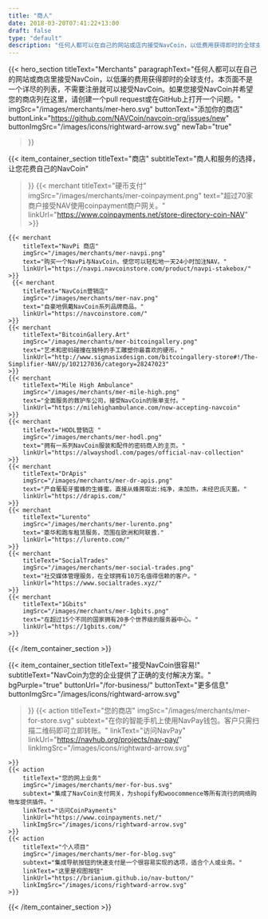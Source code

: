 ```yaml
---
title: "商人"
date: 2018-03-20T07:41:22+13:00
draft: false
type: "default"
description: "任何人都可以在自己的网站或店内接受NavCoin，以低费用获得即时的全球支付。"
---
```

{{< hero_section
titleText="Merchants"
paragraphText="任何人都可以在自己的网站或商店里接受NavCoin，以低廉的费用获得即时的全球支付。本页面不是一个详尽的列表，不需要注册就可以接受NavCoin。如果您接受NavCoin并希望您的商店列在这里，请创建一个pull request或在GitHub上打开一个问题。"
imgSrc="/images/merchants/mer-hero.svg"
buttonText="添加你的商店"
buttonLink="https://github.com/NAVCoin/navcoin-org/issues/new"
buttonImgSrc="/images/icons/rightward-arrow.svg"
newTab="true"
>}}


{{< item_container_section
    titleText="商店"
    subtitleText="商人和服务的选择，让您花费自己的NavCoin"
>}}
    {{< merchant
        titleText="硬币支付"
        imgSrc="/images/merchants/mer-coinpayment.png"
        text="超过70家商户接受NAV使用coinpayment商户网关。"
        linkUrl="https://www.coinpayments.net/store-directory-coin-NAV"
    >}}

    {{< merchant
        titleText="NavPi 商店"
        imgSrc="/images/merchants/mer-navpi.png"
        text="购买一个NavPi与NavCoin，使您可以轻松地一天24小时加注NAV。"
        linkUrl="https://navpi.navcoinstore.com/product/navpi-stakebox/"
    >}}
     {{< merchant
        titleText="NavCoin营销店"
        imgSrc="/images/merchants/mer-nav.png"
        text="自豪地佩戴NavCoin系列品牌商品。"
        linkUrl="https://navcoinstore.com/"
    >}}
    {{< merchant
        titleText="BitcoinGallery.Art"
        imgSrc="/images/merchants/mer-bitcoingallery.png"
        text="艺术和密码碰撞在独特的手工雕塑你最喜欢的硬币。"
        linkUrl="http://www.sigmasixdesign.com/bitcoingallery-store#!/The-Simplifier-NAV/p/102127036/category=28247023"
    >}}
    {{< merchant
        titleText="Mile High Ambulance"
        imgSrc="/images/merchants/mer-mile-high.png"
        text="全面服务的救护车公司，接受NavCoin的账单支付。"
        linkUrl="https://milehighambulance.com/now-accepting-navcoin"
    >}}
    {{< merchant
        titleText="HODL营销店 "
        imgSrc="/images/merchants/mer-hodl.png"
        text="拥有一系列NavCoin服装和配件的密码商人的主页。"
        linkUrl="https://alwayshodl.com/pages/official-nav-collection"
    >}}
    {{< merchant
        titleText="DrApis"
        imgSrc="/images/merchants/mer-dr-apis.png"
        text="产自葡萄牙蜜蜂的生蜂蜜。直接从蜂房取出:纯净，未加热，未经巴氏灭菌。"
        linkUrl="https://drapis.com/"
    >}}
    {{< merchant
        titleText="Lurento"
        imgSrc="/images/merchants/mer-lurento.png"
        text="豪华和跑车租赁服务，范围在欧洲和阿联酋."
        linkUrl="https://lurento.com/"
    >}}
    {{< merchant
        titleText="SocialTrades"
        imgSrc="/images/merchants/mer-social-trades.png"
        text="社交媒体管理服务，在全球拥有10万名值得信赖的客户。"
        linkUrl="https://www.socialtrades.xyz/"
    >}}
    {{< merchant
        titleText="1Gbits"
        imgSrc="/images/merchants/mer-1gbits.png"
        text="在超过15个不同的国家拥有20多个世界级的服务器中心。"
        linkUrl="https://1gbits.com/"
    >}}
{{< /item_container_section >}}

{{< item_container_section
    titleText="接受NavCoin很容易!"
    subtitleText="NavCoin为您的企业提供了正确的支付解决方案。"
    bgPurple="true"
    buttonUrl="/for-business/"
    buttonText="更多信息"
    buttonImgSrc="/images/icons/rightward-arrow.svg"
>}}
    {{< action
        titleText="您的商店"
        imgSrc="/images/merchants/mer-for-store.svg"
        subtext="在你的智能手机上使用NavPay钱包。客户只需扫描二维码即可立即转账。"
        linkText="访问NavPay"
        linkUrl="https://navhub.org/projects/nav-pay/"
        linkImgSrc="/images/icons/rightward-arrow.svg"

    >}}
    {{< action
        titleText="您的网上业务"
        imgSrc="/images/merchants/mer-for-bus.svg"
        subtext="集成了NavCoin支付网关，为shopify和woocommence等所有流行的网络购物车提供插件。"
        linkText="访问CoinPayments"
        linkUrl="https://www.coinpayments.net/"
        linkImgSrc="/images/icons/rightward-arrow.svg"
    >}}
    {{< action                 
        titleText="个人项目"
        imgSrc="/images/merchants/mer-for-blog.svg"
        subtext="集成导航按钮的快速支付是一个很容易实现的选项，适合个人或业务。"
        linkText="这里是视图按钮"
        linkUrl="https://brianium.github.io/nav-button/"
        linkImgSrc="/images/icons/rightward-arrow.svg"
    >}}
{{< /item_container_section >}}
